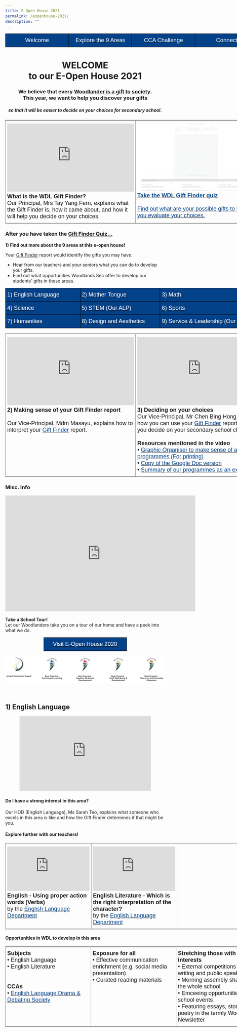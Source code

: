 ```yaml
---
title: E Open House 2021
permalink: /eopenhouse-2021/
description: ""
---
```

<style type="text/css">
.tg  {border-collapse:collapse;border-spacing:0;margin:0px auto;}
.tg td{border-color:black;border-style:solid;border-width:1px;font-family:Arial, sans-serif;font-size:14px;
  overflow:hidden;padding:10px 5px;word-break:normal;}
.tg th{border-color:black;border-style:solid;border-width:1px;font-family:Arial, sans-serif;font-size:14px;
  font-weight:normal;overflow:hidden;padding:10px 5px;word-break:normal;}
.tg .tg-fj82{background-color:#034289;color:#ffffff;font-size:18px;text-align:center;vertical-align:middle}
</style>
<table style="undefined;table-layout: fixed; width: 800px" class="tg">
<colgroup>
<col style="width: 200px">
<col style="width: 200px">
<col style="width: 200px">
<col style="width: 200px">
</colgroup>
<tbody>
  <tr>
		<td class="tg-fj82"><a href="#1"><span style="color:#FFF;background-color:#034289">Welcome</span></a></td>
    <td class="tg-fj82"><a href="#2"><span style="color:#FFF;background-color:#034289">Explore the 9 Areas</span></a></td>
    <td class="tg-fj82"><a href="#3"><span style="color:#FFF;background-color:#034289">CCA Challenge</span></a></td>
    <td class="tg-fj82"><a href="#4"><span style="color:#FFF;background-color:#034289">Connect</span></a></td>
  </tr>
</tbody>
</table>

<a id="1"></a>

<center><h1>WELCOME<BR>to our E-Open House 2021</h1></center>

<center><h3>We believe that every <a href="/about-us/our-identity/">Woodlander is a gift to society</a>.<br>This year, we want to help you discover your gifts</h3></center>

<center><h5>so that it will be easier to decide on your choices for secondary school.</h5></center>

<style type="text/css">
.tg  {border-collapse:collapse;border-spacing:0;margin:0px auto;}
.tg td{border-color:black;border-style:solid;border-width:1px;font-family:Arial, sans-serif;font-size:14px;
  overflow:hidden;padding:10px 5px;word-break:normal;}
.tg th{border-color:black;border-style:solid;border-width:1px;font-family:Arial, sans-serif;font-size:14px;
  font-weight:normal;overflow:hidden;padding:10px 5px;word-break:normal;}
.tg .tg-fuxe{border-color:inherit;font-size:18px;text-align:left;vertical-align:top}
</style>
<table class="tg" style="undefined;table-layout: fixed; width: 800px">
<colgroup>
<col style="width: 400px">
<col style="width: 400px">
</colgroup>
<tbody>
  <tr>
    <td class="tg-fuxe"><span style="font-weight:bold;font-style:normal"><iframe width="400" height="215" src="https://www.youtube.com/embed/8MYfD80L0bA" title="Welcome to WDL E-Open House!" frameborder="0" allow="accelerometer; autoplay; clipboard-write; encrypted-media; gyroscope; picture-in-picture" allowfullscreen></iframe>What is the WDL Gift Finder?</span><br>Our Principal, Mrs Tay Yang Fern, explains what the Gift Finder is, how it came about, and how it will help you decide on your choices.</td>
    <td class="tg-fuxe"><a href = "https://wdlgiftfinder.herokuapp.com/" target = "_self"> 
          <img src="/images/gift-finder.gif" 
     style="width:100%"></a><a href="https://for.edu.sg/wdlgiftfinder" target="_blank" rel="noopener noreferrer"><span style="font-weight:bold;font-style:inherit;color:#034289">Take the WDL Gift Finder quiz</span></a><br><br><a href="https://for.edu.sg/wdlgiftfinder" target="_blank" rel="noopener noreferrer"><span style="font-weight:inherit;font-style:inherit;color:#034289">Find out what are your possible gifts to help you evaluate your choices.</span></a></td>
  </tr>
</tbody>
</table>


### After you have taken the [Gift Finder Quiz...](https://for.edu.sg/wdlgiftfinder)


**1) Find out more about the 9 areas at this e-open house!**

Your [Gift Finder](https://for.edu.sg/wdlgiftfinder) report would identify the gifts you may have.

*   Hear from our teachers and your seniors what you can do to develop your gifts. 
*   Find out what opportunities Woodlands Sec offer to develop our students' gifts in these areas.


<style type="text/css">
.tg  {border-collapse:collapse;border-spacing:0;margin:0px auto;}
.tg td{border-color:black;border-style:solid;border-width:1px;font-family:Arial, sans-serif;font-size:14px;
  overflow:hidden;padding:10px 5px;word-break:normal;}
.tg th{border-color:black;border-style:solid;border-width:1px;font-family:Arial, sans-serif;font-size:14px;
  font-weight:normal;overflow:hidden;padding:10px 5px;word-break:normal;}
.tg .tg-hqaq{background-color:#034289;color:#ffffff;font-size:18px;text-align:left;vertical-align:top}
</style>
<table class="tg" style="undefined;table-layout: fixed; width: 802px">
<colgroup>
<col style="width: 236px">
<col style="width: 253px">
<col style="width: 313px">
</colgroup>
<tbody>
  <tr>
    <td class="tg-hqaq"><a href="#el"><span style="color:#FFF;background-color:#034289">1) English Language</span></a></td>
    <td class="tg-hqaq"><a href="#mt"><span style="color:#FFF">2) Mother Tongue</span></a></td>
    <td class="tg-hqaq"><a href="#math"><span style="color:#FFF;background-color:#034289">3) Math</span></a></td>
  </tr>
  <tr>
    <td class="tg-hqaq"><a href="#sci"><span style="color:#FFF;background-color:#034289">4) Science </span></a></td>
    <td class="tg-hqaq"><a href="#stem"><span style="color:#FFF;background-color:#034289">5) STEM (Our ALP)</span></a></td>
    <td class="tg-hqaq"><a href="#sports"><span style="color:#FFF;background-color:#034289">6) Sports</span></a></td>
  </tr>
  <tr>
    <td class="tg-hqaq"><a href="#humans"><span style="color:#FFF;background-color:#034289">7) Humanities</span></a></td>
    <td class="tg-hqaq"><a href="#dna"><span style="color:#FFF;background-color:#034289">8) Design and Aesthetics</span></a></td>
    <td class="tg-hqaq"><a href="#llp"><span style="color:#FFF;background-color:#034289">9) Service &amp; Leadership (Our LLP)</span></a></td>
  </tr>
</tbody>
</table>

<br>

<style type="text/css">
.tg  {border-collapse:collapse;border-spacing:0;margin:0px auto;}
.tg td{border-color:black;border-style:solid;border-width:1px;font-family:Arial, sans-serif;font-size:14px;
  overflow:hidden;padding:10px 5px;word-break:normal;}
.tg th{border-color:black;border-style:solid;border-width:1px;font-family:Arial, sans-serif;font-size:14px;
  font-weight:normal;overflow:hidden;padding:10px 5px;word-break:normal;}
.tg .tg-fuxe{border-color:inherit;font-size:18px;text-align:left;vertical-align:top}
</style>
<table class="tg" style="undefined;table-layout: fixed; width: 800px">
<colgroup>
<col style="width: 400px">
<col style="width: 400px">
</colgroup>
<tbody>
  <tr>
    <td class="tg-fuxe"><span style="font-weight:bold;font-style:normal"><iframe width="400" height="215" src="https://www.youtube.com/embed/G_AMynplgIU" title="Making Sense of my WDL Gift Finder Report" frameborder="0" allow="accelerometer; autoplay; clipboard-write; encrypted-media; gyroscope; picture-in-picture" allowfullscreen></iframe>2) Making sense of your Gift Finder report</span><br><br><span style="font-weight:400;font-style:normal">Our Vice-Principal, Mdm Masayu, explains how to interpret your </span><a href="https://for.edu.sg/wdlgiftfinder" target="_blank" rel="noopener noreferrer"><span style="font-weight:inherit;font-style:inherit;color:#034289">Gift Finder</span></a> report.</td>
    <td class="tg-fuxe"><iframe width="400" height="215" src="https://www.youtube.com/embed/Hrk2qjtHwQo" title="WDL Gift Finder Report - How do I decide on my secondary school choices?" frameborder="0" allow="accelerometer; autoplay; clipboard-write; encrypted-media; gyroscope; picture-in-picture" allowfullscreen></iframe><span style="font-weight:bold;font-style:inherit">3) Deciding on your choices</span><br><span style="font-weight:400;font-style:normal">Our Vice-Principal, Mr Chen Bing Hong, shares how you can use your </span><a href="https://for.edu.sg/wdlgiftfinder" target="_blank" rel="noopener noreferrer"><span style="font-weight:inherit;font-style:inherit;color:#034289">Gift Finder</span></a> report to help you decide on your secondary school choices.<br><br><span style="font-weight:bold;font-style:inherit">Resources mentioned in the video</span><br><span style="font-weight:400;font-style:normal">• </span><a href="https://for.edu.sg/wdlblanktemplate" target="_blank" rel="noopener noreferrer"><span style="font-weight:inherit;font-style:inherit;color:#034289">Graphic Organiser to make sense of a school's programmes (For printing)</span></a><br><span style="font-weight:400;font-style:normal">•</span><span style="color:#034289"> </span><a href="https://for.edu.sg/wdlcreatecopyblanktemplate" target="_blank" rel="noopener noreferrer"><span style="font-weight:inherit;font-style:inherit;text-decoration:none;color:#034289">Copy of the Google Doc version</span></a><br><span style="font-weight:400;font-style:normal">•</span> <a href="https://for.edu.sg/wdlgraphicorganiser" target="_blank" rel="noopener noreferrer"><span style="font-weight:inherit;font-style:inherit;text-decoration:none;color:#034289">Summary of our programmes as an example</span></a></td>
  </tr>
</tbody>
</table>


### Misc. Info

<iframe width="600" height="366" src="https://www.youtube.com/embed/fU25f3_ZZsE" title="Woodlands Sec School Tour" frameborder="0" allow="accelerometer; autoplay; clipboard-write; encrypted-media; gyroscope; picture-in-picture" allowfullscreen></iframe>

**Take a School Tour!**  
Let our Woodlanders take you on a tour of our home and have a peek into what we do.

<style type="text/css">
.tg  {border-collapse:collapse;border-spacing:0;margin:0px auto;}
.tg td{border-color:black;border-style:solid;border-width:1px;font-family:Arial, sans-serif;font-size:14px;
  overflow:hidden;padding:10px 5px;word-break:normal;}
.tg th{border-color:black;border-style:solid;border-width:1px;font-family:Arial, sans-serif;font-size:14px;
  font-weight:normal;overflow:hidden;padding:10px 5px;word-break:normal;}
.tg .tg-slrk{background-color:#034289;color:#ffffff;font-size:18px;text-align:center;vertical-align:top}
</style>
<table class="tg" style="undefined;table-layout: fixed; width: 263px">
<colgroup>
<col style="width: 263px">
</colgroup>
<tbody>
  <tr>
    <td class="tg-slrk"><a href="/eopenhouse-2020/">
<span style="color:#FFF;background-color:#034289">Visit E-Open House 2020</span></a></td>
  </tr>
</tbody>
</table>

![](/images/awa2021.png)



<a href="#el"></a>

<br>


## 1) English Language

<center><iframe width="415" height="235" src="https://www.youtube.com/embed/1FZ-AzT63TM" title="WDL Gift Finder Report - English Language" frameborder="0" allow="accelerometer; autoplay; clipboard-write; encrypted-media; gyroscope; picture-in-picture" allowfullscreen></iframe></center>

#### Do I have a strong interest in this area?

Our HOD (English Language), Ms Sarah Teo, explains what someone who excels in this area is like and how the Gift Finder determines if that might be you.

#### Explore further with our teachers!

<style type="text/css">
.tg  {border-collapse:collapse;border-spacing:0;margin:0px auto;}
.tg td{border-color:black;border-style:solid;border-width:1px;font-family:Arial, sans-serif;font-size:14px;
  overflow:hidden;padding:10px 5px;word-break:normal;}
.tg th{border-color:black;border-style:solid;border-width:1px;font-family:Arial, sans-serif;font-size:14px;
  font-weight:normal;overflow:hidden;padding:10px 5px;word-break:normal;}
.tg .tg-fuxe{border-color:inherit;font-size:18px;text-align:left;vertical-align:top}
</style>
<table class="tg" style="undefined;table-layout: fixed; width: 810px">
<colgroup>
<col style="width: 270px">
<col style="width: 270px">
<col style="width: 270px">
</colgroup>
<tbody>
  <tr>
    <td class="tg-fuxe"><iframe width="260" height="140" src="https://www.youtube.com/embed/yS1AV3-wF6I" title="Using proper action words (verbs) (English)" frameborder="0" allow="accelerometer; autoplay; clipboard-write; encrypted-media; gyroscope; picture-in-picture" allowfullscreen></iframe><span style="font-weight:700;font-style:normal">English - Using proper action words (Verbs)</span><br><span style="font-weight:400;font-style:normal">by the </span><a href="https://woodlandssec.moe.edu.sg/wdl-experience/english/" target="_blank" rel="noopener noreferrer"><span style="font-weight:inherit;font-style:inherit;color:#034289">English Language Department</span></a></td>
    <td class="tg-fuxe"><iframe width="260" height="140" src="https://www.youtube.com/embed/fAzhfKV5PMc" title="Which is the right interpretation of the character? (English Literature)" frameborder="0" allow="accelerometer; autoplay; clipboard-write; encrypted-media; gyroscope; picture-in-picture" allowfullscreen></iframe><span style="font-weight:700;font-style:normal">English Literature - Which is the right interpretation of the character?</span><br><span style="font-weight:400;font-style:normal">by the </span><a href="https://woodlandssec.moe.edu.sg/wdl-experience/english/" target="_blank" rel="noopener noreferrer"><span style="font-weight:inherit;font-style:inherit;color:#034289">English Language Department</span></a></td>
    <td class="tg-fuxe"></td>
  </tr>
</tbody>
</table>

#### Opportunities in WDL to develop in this area

<style type="text/css">
.tg  {border-collapse:collapse;border-spacing:0;margin:0px auto;}
.tg td{border-color:black;border-style:solid;border-width:1px;font-family:Arial, sans-serif;font-size:14px;
  overflow:hidden;padding:10px 5px;word-break:normal;}
.tg th{border-color:black;border-style:solid;border-width:1px;font-family:Arial, sans-serif;font-size:14px;
  font-weight:normal;overflow:hidden;padding:10px 5px;word-break:normal;}
.tg .tg-fuxe{border-color:inherit;font-size:18px;text-align:left;vertical-align:top}
</style>
<table class="tg" style="undefined;table-layout: fixed; width: 810px">
<colgroup>
<col style="width: 270px">
<col style="width: 270px">
<col style="width: 270px">
</colgroup>
<tbody>
  <tr>
    <td class="tg-fuxe"><span style="font-weight:600;font-style:inherit">Subjects</span><br><span style="font-weight:400;font-style:normal">•</span><span style="font-weight:400;font-style:inherit"> English Language</span><br><span style="font-weight:400;font-style:normal">•</span><span style="font-weight:400;font-style:inherit"> English Literature</span><br><br><br><span style="font-weight:600;font-style:inherit">CCAs</span><br><span style="font-weight:400;font-style:normal">• </span><a href="https://woodlandssec.moe.edu.sg/ccas/performing-arts#eldds" target="_blank" rel="noopener noreferrer"><span style="font-style:inherit;color:#034289">English Language Drama &amp; Debating Society</span></a></td>
    <td class="tg-fuxe"><span style="font-weight:600;font-style:inherit">Exposure for all</span><br><span style="font-weight:400;font-style:normal">•</span><span style="font-weight:400;font-style:inherit"> Effective communication enrichment (e.g. social media presentation)</span><br><span style="font-weight:400;font-style:normal">•</span><span style="font-weight:400;font-style:inherit"> Curated reading materials</span></td>
    <td class="tg-fuxe"><span style="font-weight:600;font-style:inherit">Stretching those with strong interests</span><br><span style="font-weight:400;font-style:normal">•</span><span style="font-weight:400;font-style:inherit"> External competitions for writing and public speaking.</span><br><span style="font-weight:400;font-style:normal">•</span><span style="font-weight:400;font-style:inherit"> Morning assembly sharing with the whole school</span><br><span style="font-weight:400;font-style:normal">•</span><span style="font-weight:400;font-style:inherit"> Emceeing opportunities for school events</span><br><span style="font-weight:400;font-style:normal">•</span><span style="font-weight:400;font-style:inherit"> Featuring essays, stories and poetry in the termly Woodlands Newsletter</span></td>
  </tr>
</tbody>
</table>
